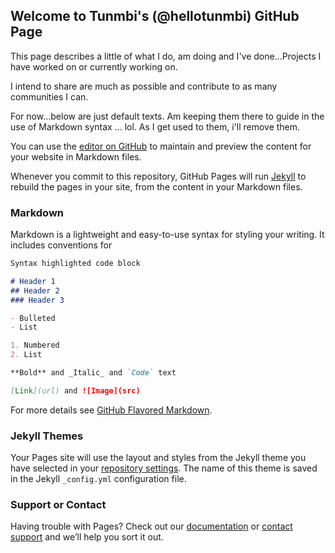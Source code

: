 ## Welcome to Tunmbi's (@hellotunmbi) GitHub Page

This page describes a little of what I do, am doing and I've done...Projects I have worked on or currently working on.

I intend to share are much as possible and contribute to as many communities I can.

For now...below are just default texts. Am keeping them there to guide in the use of Markdown syntax ... lol. As I get used to them, i'll remove them.

You can use the [editor on GitHub](https://github.com/hellotunmbi/hellotunmbi.github.io/edit/master/README.md) to maintain and preview the content for your website in Markdown files.

Whenever you commit to this repository, GitHub Pages will run [Jekyll](https://jekyllrb.com/) to rebuild the pages in your site, from the content in your Markdown files.

### Markdown

Markdown is a lightweight and easy-to-use syntax for styling your writing. It includes conventions for

```markdown
Syntax highlighted code block

# Header 1
## Header 2
### Header 3

- Bulleted
- List

1. Numbered
2. List

**Bold** and _Italic_ and `Code` text

[Link](url) and ![Image](src)
```

For more details see [GitHub Flavored Markdown](https://guides.github.com/features/mastering-markdown/).

### Jekyll Themes

Your Pages site will use the layout and styles from the Jekyll theme you have selected in your [repository settings](https://github.com/hellotunmbi/hellotunmbi.github.io/settings). The name of this theme is saved in the Jekyll `_config.yml` configuration file.

### Support or Contact

Having trouble with Pages? Check out our [documentation](https://help.github.com/categories/github-pages-basics/) or [contact support](https://github.com/contact) and we’ll help you sort it out.
